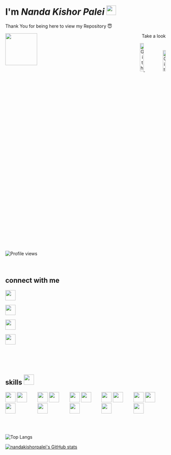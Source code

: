  <h1 align=left>I'm <i>Nanda Kishor Palei</i> <img src = "https://raw.githubusercontent.com/MartinHeinz/MartinHeinz/master/wave.gif" width = 30px> </h1>

<div>
    
<div align=left size='20px'> 
  <p align=left>Thank You for being here to view my Repository 😇 </p>
  <img align=left  src = "https://media0.giphy.com/media/KDDpcKigbfFpnejZs6/giphy.gif?cid=ecf05e47oy6f4zjs8g1qoiystc56cu7r9tb8a1fe76e05oty&rid=giphy.gif" width = 100px>
</div>



 <p align=right>Take a look</p>
  <div align=right>
 <a href="https://nandakishorpalei.herokuapp.com/">
 <img width="15%" alt="Github" src="https://www.pngfind.com/pngs/m/501-5015034_portfolio-circle-hd-png-download.png" />
  </a>
 
  <a href="https://drive.google.com/file/d/1-Vj--vT6gm1O5I6TS3VtlCyHK5SZnn_s/view">
 <img width="13%" alt="Github" src="https://logos.flamingtext.com/Name-Logos/Resume-design-sketch-name.png" />
 </a>
 </div>
  
  <div>
<br>
<br>
  <br>

![Profile views](https://visitor-badge.glitch.me/badge?page_id=nandakishorpalei.nandakishorpalei)
<br>
<br>
  <br>

    
  <h2>connect with me</h2>
<a href="https://www.linkedin.com/in/nanda-kishor-palei-234846203/"><img width ='32px' margin="100px" target="blank" src ='https://cdn-icons.flaticon.com/png/512/3536/premium/3536505.png?token=exp=1644553468~hmac=4e6b9d40ef1ad6ce2f421aee0b5d8e0d'></a>
   
  <a href="https://www.facebook.com/arman.rahul.52/"><img width ='32px' margin="10px" target="blank" src ='https://cdn-icons.flaticon.com/png/512/2504/premium/2504903.png?token=exp=1644553499~hmac=1f645a6f8aacd17efa1babe53c1b2605'></a>
    
<a href="https://www.instagram.com/nkp_45_/"><img width ='32px' margin="10px" target="blank" src ='https://cdn-icons-png.flaticon.com/512/174/174855.png'></a>
    
<a href="https://twitter.com/NandaPalei"> <img width ='32px' margin="10px" target="blank" src ='https://cdn-icons.flaticon.com/png/512/3256/premium/3256013.png?token=exp=1644553533~hmac=bd174648c436f7162687a4ff66c20e9d'></a>
        
   <br>
   <br>
   <br>
   
 
   <div align=left>
   
<h2> skills <img src = "https://media2.giphy.com/media/QssGEmpkyEOhBCb7e1/giphy.gif?cid=ecf05e47a0n3gi1bfqntqmob8g9aid1oyj2wr3ds3mg700bl&rid=giphy.gif" width = 32px> </h2>
<div style="display:flex;">
 <div>
<img width ='32px' src ='https://raw.githubusercontent.com/rahulbanerjee26/githubAboutMeGenerator/main/icons/javascript.svg'>
<img width ='32px' src ='https://raw.githubusercontent.com/rahulbanerjee26/githubAboutMeGenerator/main/icons/css.svg'>
<img width ='32px' src ='https://raw.githubusercontent.com/rahulbanerjee26/githubAboutMeGenerator/main/icons/html.svg'>
</div>
  
  <div>
 <img width ='32px' src ='https://upload.wikimedia.org/wikipedia/commons/thumb/a/a7/React-icon.svg/768px-React-icon.svg.png'>
<img width ='32px' src ='https://raw.githubusercontent.com/rahulbanerjee26/githubAboutMeGenerator/main/icons/bootstrap.svg'>
<img width ='32px' src ='https://raw.githubusercontent.com/rahulbanerjee26/githubAboutMeGenerator/main/icons/redux.svg'>
   </div>
            
   <div>
 <img width ='32px' src ='https://raw.githubusercontent.com/rahulbanerjee26/githubAboutMeGenerator/main/icons/nodejs.svg'>
<img width ='32px' src ='https://raw.githubusercontent.com/rahulbanerjee26/githubAboutMeGenerator/main/icons/express.svg'>
<img width ='32px' src ='https://raw.githubusercontent.com/rahulbanerjee26/githubAboutMeGenerator/main/icons/mongodb.svg'>
   </div>
 
  <div>
 <img width ='32px' src ='https://encrypted-tbn0.gstatic.com/images?q=tbn:ANd9GcRB0xMlTSJza1T-1g1eBFGGe2Y9Efxl0sr-o8KaWQHtec_FO3egZ_cjCJprxbMmlvvdra0&usqp=CAU'>
<img width ='32px' src ='https://raw.githubusercontent.com/rahulbanerjee26/githubAboutMeGenerator/main/icons/heroku.svg'>
<img width ='32px' src ='https://cdn.freebiesupply.com/logos/large/2x/netlify-logo-png-transparent.png'>
   </div>
 
   <div>
 <img width ='32px' src ='https://raw.githubusercontent.com/rahulbanerjee26/githubAboutMeGenerator/main/icons/github.svg'>
<img width ='32px' src ='https://raw.githubusercontent.com/rahulbanerjee26/githubAboutMeGenerator/main/icons/git.svg'>
<img width ='32px' src ='https://raw.githubusercontent.com/rahulbanerjee26/githubAboutMeGenerator/main/icons/postman.svg'>
   </div>
 
</div>
   </div>  

   
   <br>
<br>
  <br>

![Top Langs](https://github-readme-stats.vercel.app/api/top-langs/?username=nandakishorpalei&theme=tokyonight)

[![nandakishorpalei's GitHub stats ](https://github-readme-stats.vercel.app/api?username=nandakishorpalei&show_icons=true&theme=tokyonight)](https://github.com/nandakishorpalei/github-readme-stats)


